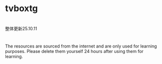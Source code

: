 # tvboxtg
#
整体更新25.10.11
# 
The resources are sourced from the internet and are only used for learning purposes. Please delete them yourself 24 hours after using them for learning.